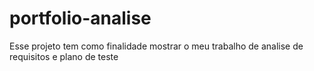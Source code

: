 # portfolio-analise
Esse projeto tem como finalidade mostrar o meu trabalho de analise de requisitos e plano de teste
